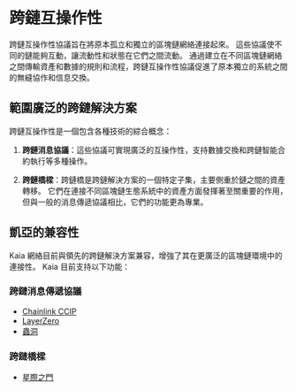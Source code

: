 # 跨鏈互操作性

跨鏈互操作性協議旨在將原本孤立和獨立的區塊鏈網絡連接起來。 這些協議使不同的鏈能夠互動，讓流動性和狀態在它們之間流動。 通過建立在不同區塊鏈網絡之間傳輸資產和數據的規則和流程，跨鏈互操作性協議促進了原本獨立的系統之間的無縫協作和信息交換。

## 範圍廣泛的跨鏈解決方案<a id="broad-scope-of-cross-chain-solution"></a>

跨鏈互操作性是一個包含各種技術的綜合概念：

1. **跨鏈消息協議**：這些協議可實現廣泛的互操作性，支持數據交換和跨鏈智能合約執行等多種操作。

2. **跨鏈橋樑**：跨鏈橋是跨鏈解決方案的一個特定子集，主要側重於鏈之間的資產轉移。 它們在連接不同區塊鏈生態系統中的資產方面發揮著至關重要的作用，但與一般的消息傳遞協議相比，它們的功能更為專業。

## 凱亞的兼容性<a id="kaia-compatibility"></a>

Kaia 網絡目前與領先的跨鏈解決方案兼容，增強了其在更廣泛的區塊鏈環境中的連接性。 Kaia 目前支持以下功能：

### 跨鏈消息傳遞協議

- [Chainlink CCIP](https://docs.chain.link/ccip)
- [LayerZero](https://layerzero.network/)
- [蟲洞](https://wormhole.com/)

### 跨鏈橋樑

- [星際之門](https://stargate.finance/)